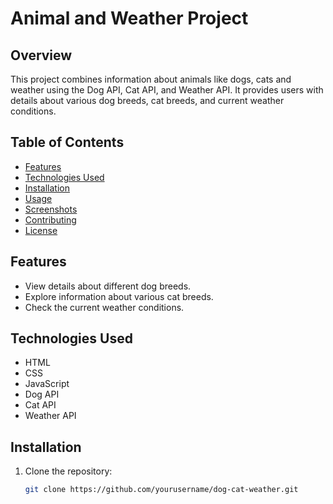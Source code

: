 # Animal and Weather Project

## Overview

This project combines information about animals like dogs, cats and weather using the Dog API, Cat API, and Weather API. It provides users with details about various dog breeds, cat breeds, and current weather conditions.

## Table of Contents

- [Features](#features)
- [Technologies Used](#technologies-used)
- [Installation](#installation)
- [Usage](#usage)
- [Screenshots](#screenshots)
- [Contributing](#contributing)
- [License](#license)

## Features

- View details about different dog breeds.
- Explore information about various cat breeds.
- Check the current weather conditions.

## Technologies Used

- HTML
- CSS
- JavaScript
- Dog API
- Cat API
- Weather API

## Installation

1. Clone the repository:

   ```bash
   git clone https://github.com/yourusername/dog-cat-weather.git
